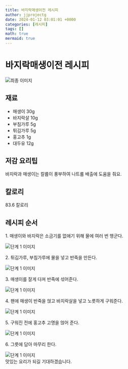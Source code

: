 ```yaml
---
title: 바지락매생이전 레시피
author: jjprojectg
date: 2024-01-12 03:01:01 +0000
categories: [레시피]
tags: []
math: true
mermaid: true
---
```

<meta name="og:type" content="website"/>
<meta charset="UTF-8"/>
<div class="header">
  <h1>바지락매생이전 레시피</h1>
</div>

<div class="container my-4">
  <div class="row">
    <div class="col-12 col-md-6">
      <div class="recipe-image">
        <img src="http://www.foodsafetykorea.go.kr/uploadimg/20200313/20200313055015_1584089415237.JPG" class="step-image" alt="최종 이미지"/>
      </div>
    </div>
    <div class="col-12 col-md-6">
      <div class="ingredients">
        <h2>재료</h2>
        <ul class="card">
          <li> 매생이 30g </li>
          <li>  바지락살 10g </li>
          <li>  부침가루 5g </li>
          <li>  튀김가루 5g </li>
          <li>  홍고추 1g </li>
          <li>  대두유 12g </li>
</ul>
      </div>
    </div>
    <div class="col-12 col-md-6">
      <div class="ingredients">
        <h2>저감 요리팁</h2>
        <div class="card"> 
          <p>
            바지락과 매생이는 칼륨이 풍부하여 나트륨 배출에 도움을 줘요.
          </p>
        </div>
      </div>
      <div class="ingredients">
        <h2>칼로리</h2>
        <div class="card"> 
          <p>
            83.6 칼로리
          </p>
        </div>
      </div>
    </div>
  </div>

  <h2 class="my-4">레시피 순서</h2>
  <div class="card recipe-card">
    <div class="card-body recipe-step">
      <p class="card-text step-description">1. 매생이와 바지락은 소금기를 없애기 위해 물에 여러 번 헹군다.</p>
      <img src="http://www.foodsafetykorea.go.kr/uploadimg/20200313/20200313055036_1584089436625.JPG" alt="단계 1 이미지" class="step-image"/>
    </div>
  </div>
  <div class="card recipe-card">
    <div class="card-body recipe-step">
      <p class="card-text step-description">2. 튀김가루, 부침가루에 물을 넣고 반죽을 만든다.</p>
      <img src="http://www.foodsafetykorea.go.kr/uploadimg/20200313/20200313055048_1584089448253.JPG" alt="단계 1 이미지" class="step-image"/>
    </div>
  </div>
  <div class="card recipe-card">
    <div class="card-body recipe-step">
      <p class="card-text step-description">3. 매생이를 잘게 다져 반죽에 섞어준다.</p>
      <img src="http://www.foodsafetykorea.go.kr/uploadimg/20200313/20200313055058_1584089458476.JPG" alt="단계 1 이미지" class="step-image"/>
    </div>
  </div>
  <div class="card recipe-card">
    <div class="card-body recipe-step">
      <p class="card-text step-description">4. 팬에 매생이 반죽을 얹고 바지락살을 넣고 노릇하게 구워준다.</p>
      <img src="http://www.foodsafetykorea.go.kr/uploadimg/20200313/20200313055109_1584089469724.JPG" alt="단계 1 이미지" class="step-image"/>
    </div>
  </div>
  <div class="card recipe-card">
    <div class="card-body recipe-step">
      <p class="card-text step-description">5. 구워진 전에 홍고추 고명을 얹어 준다.</p>
      <img src="http://www.foodsafetykorea.go.kr/uploadimg/20200313/20200313055122_1584089482903.JPG" alt="단계 1 이미지" class="step-image"/>
    </div>
  </div>
  <div class="card recipe-card">
    <div class="card-body recipe-step">
      <p class="card-text step-description">6. 그릇에 담아 마무리 한다.</p>
      <img src="http://www.foodsafetykorea.go.kr/uploadimg/20200313/20200313055142_1584089502033.JPG" alt="단계 1 이미지" class="step-image"/>
    </div>
  </div>

</div>
맛있는 요리가 되길 기대하겠습니다.
